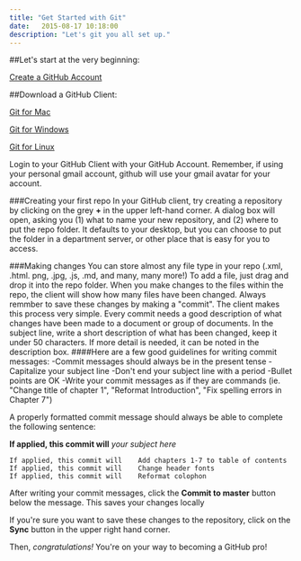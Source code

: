 ```yaml
---
title: "Get Started with Git"
date:   2015-08-17 10:18:00
description: "Let's git you all set up."
---
```


##Let's start at the very beginning:

[Create a GitHub Account](https://github.com/)

##Download a GitHub Client:

[Git for Mac](https://mac.github.com/) 

[Git for Windows](https://msysgit.github.io/)

[Git for Linux](https://git-scm.com/downloads)

Login to your GitHub Client with your GitHub Account. Remember, if using your personal gmail account, github will use your gmail avatar for your account. 

###Creating your first repo
In your GitHub client, try creating a repository by clicking on the grey **+** in the upper left-hand corner. A dialog box will open, asking you (1) what to name your new repository, and (2) where to put the repo folder. It defaults to your desktop, but you can choose to put the folder in a department server, or other place that is easy for you to access. 

###Making changes
You can store almost any file type in your repo (.xml, .html. png, .jpg, .js, .md, and many, many more!) To add a file, just drag and drop it into the repo folder. When you make changes to the files within the repo, the client will show how many files have been changed. Always remmber to save these changes by making a "commit". The client makes this process very simple. Every commit needs a good description of what changes have been made to a document or group of documents. In the subject line, write a short description of what has been changed, keep it under 50 characters. If more detail is needed, it can be noted in the description box. 
####Here are a few good guidelines for writing commit messages: 
	-Commit messages should always be in the present tense
	-Capitalize your subject line
	-Don't end your subject line with a period
	-Bullet points are OK
	-Write your commit messages as if they are commands (ie. "Change title of chapter 1", "Reformat Introduction", "Fix spelling errors in Chapter 7")

A properly formatted commit message should always be able to complete the following sentence:

**If applied, this commit will** _your subject here_

	If applied, this commit will    Add chapters 1-7 to table of contents
	If applied, this commit will    Change header fonts
	If applied, this commit will    Reformat colophon

After writing your commit messages, click the **Commit to master** button below the message. This saves your changes locally

If you're sure you want to save these changes to the repository, click on the **Sync** button in the upper right hand corner. 

Then, _congratulations!_ You're on your way to becoming a GitHub pro!